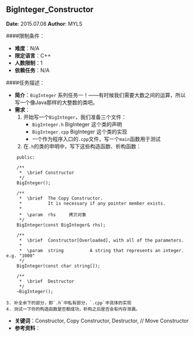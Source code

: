 BigInteger_Constructor
---

**Date**: 2015.07.08
**Author**: MYLS

####限制条件：

 - **难度**：N/A
 - **限定语言**：C++
 - **人数限制**：1
 - **依赖任务**：N/A

####任务描述：

 - **简介**：`BigInteger` 系列任务一！——有时候我们需要大数之间的运算，所以写一个像Java那样的大整数的类吧。
 - **需求**：
    1. 开始写一个`BigInteger`，我们准备三个文件：
        - `BigInteger.h` BigInteger 这个类的声明
        - `BigInteger.cpp` BigInteger 这个类的实现
        - 一个作为程序入口的`.cpp`文件，写一个`main`函数用于测试
    2. 在`.h`的类的申明中，写下这些构造函数、析构函数：
```
   	public:

	/**
	 *	\brief Constructor
	 */
	BigInteger();

	/**
	 *	\brief	The Copy Constructor.
	 *			It is necessary if any pointer member exists.
	 *
	 *	\param	rhs		拷贝对象
	 */
	BigInteger(const BigInteger& rhs);

	/**
	 *	\brief	Constructor[Overloaded], with all of the parameters.
	 *
	 *	\param	string			A string that represents an integer. e.g. "1000"
	 */
	BigInteger(const char string[]);

	/**
	 *	\brief	Destructor
	 */
	~BigInteger();
```
	3. 补全余下的部分，即`.h`中私有部分，`.cpp`中具体的实现
	4. 测试一下你的构造函数是否都成功，析构之后是否会有内存泄漏。

 - **关键词**：Constructor, Copy Constructor, Destructor, // Move Constructor
 - **参考资料**：
